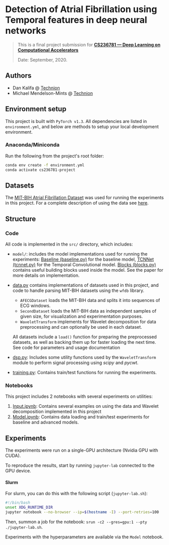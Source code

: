 # Detection of Atrial Fibrillation using Temporal features in deep neural networks
> This is a final project submission for [**CS236781 — Deep Learning on Computational Accelerators**](https://vistalab-technion.github.io/cs236781)
>
> Date: September, 2020. 
## Authors

* Dan Kalifa @ [Technion](mailto:kalifadan@campus.technion.ac.il)
* Michael Mendelson-Mints @ [Technion](mailto:michael.me@campus.technion.ac.il)

## Environment setup

This project is built with `PyTorch v1.3`. All dependencies are listed in 
`environment.yml`, and below are methods to setup your local development 
environment.

### Anaconda/Miniconda

Run the following from the project's root folder:
```bash
conda env create -f environment.yml
conda activate cs236781-project
```

## Datasets

The [MIT-BIH Atrial Fibrillation Dataset](https://physionet.org/content/afdb/1.0.0/) was used for running the
experiments in this project. For a complete description of using the data see [here](./data/README.md).

## Structure

### Code

All code is implemented in the `src/` directory, which includes:
* `model/`: includes the model implementations used for running the experiments: 
[Baseline (baseline.py)](src/model/baseline.py) for the baseline model, [TCNNet (tcnnet.py)](src/model/tcnnet.py) for
the Temporal Convolutional model. [Blocks (blocks.py)](src/model/blocks.py) contains useful building blocks
used inside the model. See the paper for more details on implementation.
* [data.py](src/data.py) contains implementations of datasets used in this project, and code to handle parsing MIT-BIH
datasets using the `wfdb` library. 
  - `AFECGDataset` loads the MIT-BIH data and splits it into sequences of ECG windows.
  - `SecondDataset` loads the MIT-BIH data as independent samples of given size, for visualization and experimentation
purposes. 
  - `WaveletTransform` implements for Wavelet decomposition for data preprocessing and can optionally be used
in each dataset. 

  All datasets include a `load()` function for preparing the preprocessed datasets, as well as
backing them up for faster loading the next time. \
See code for parameters and usage documentation
* [dsp.py](src/dsp.py): Includes some utility functions used by the `WaveletTransform` module to perform
signal processing using *scipy* and *pycwt*.
* [training.py](src/training.py): Contains train/test functions for running the experiments.

### Notebooks

This project includes 2 notebooks with several experiments on utilities:

1. [Input.ipynb](src/Input.ipynb): Contains several examples on using the data and Wavelet decomposition implemented 
in this project
2. [Model.ipynb](src/Model.ipynb): Contains data loading and train/test experiments for baseline and advanced models.

## Experiments

The experiments were run on a single-GPU architecture (Nvidia GPU with CUDA).
 
To reproduce the results, start by running `jupyter-lab` connected to the GPU device.

#### Slurm
For slurm, you can do this with the following script (`jupyter-lab.sh`):
```bash
#!/bin/bash
unset XDG_RUNTIME_DIR
jupyter notebook --no-browser --ip=$(hostname -I) --port-retries=100
```

Then, summon a job for the notebook: `srun -c2 --gres=gpu:1 --pty ./jupyter-lab.sh`.

Experiments with the hyperparameters are available via the `Model` notebook.

